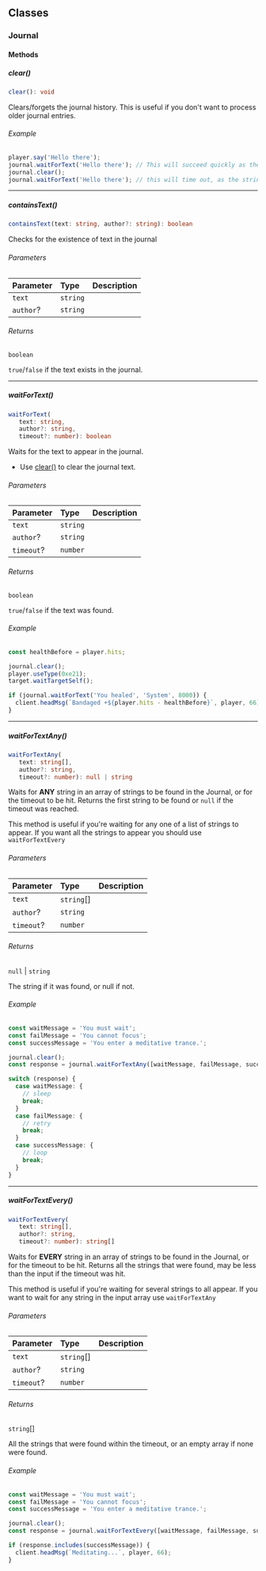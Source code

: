 ## Classes

<div class="heading-level-3">
<a id="journal" name="journal"></a>

### Journal

#### Methods

<div class="heading-level-5">
<a id="clear" name="clear"></a>

##### clear()

```ts
clear(): void
```

Clears/forgets the journal history. This is useful if you don't want to process older journal entries.

###### Example

```ts
player.say('Hello there');
journal.waitForText('Hello there'); // This will succeed quickly as the text was just added
journal.clear();
journal.waitForText('Hello there'); // this will time out, as the string is now empty.
```

</div>

---

<div class="heading-level-5">
<a id="containstext" name="containstext"></a>

##### containsText()

```ts
containsText(text: string, author?: string): boolean
```

Checks for the existence of text in the journal

###### Parameters

| Parameter | Type     | Description |
| :-------- | :------- | :---------- |
| `text`    | `string` |             |
| `author`? | `string` |             |

###### Returns

`boolean`

`true`/`false` if the text exists in the journal.

</div>

---

<div class="heading-level-5">
<a id="waitfortext" name="waitfortext"></a>

##### waitForText()

```ts
waitForText(
   text: string,
   author?: string,
   timeout?: number): boolean
```

Waits for the text to appear in the journal.

- Use [clear()](#clear) to clear the journal text.

###### Parameters

| Parameter  | Type     | Description |
| :--------- | :------- | :---------- |
| `text`     | `string` |             |
| `author`?  | `string` |             |
| `timeout`? | `number` |             |

###### Returns

`boolean`

`true`/`false` if the text was found.

###### Example

```ts
const healthBefore = player.hits;

journal.clear();
player.useType(0xe21);
target.waitTargetSelf();

if (journal.waitForText('You healed', 'System', 8000)) {
  client.headMsg(`Bandaged +${player.hits - healthBefore}`, player, 66);
}
```

</div>

---

<div class="heading-level-5">
<a id="waitfortextany" name="waitfortextany"></a>

##### waitForTextAny()

```ts
waitForTextAny(
   text: string[],
   author?: string,
   timeout?: number): null | string
```

Waits for **ANY** string in an array of strings to be found in the Journal, or for the timeout to be hit. Returns the
first string to be found or `null` if the timeout was reached.

This method is useful if you're waiting for any one of a list of strings to appear. If you want all the strings to
appear you should use `waitForTextEvery`

###### Parameters

| Parameter  | Type        | Description |
| :--------- | :---------- | :---------- |
| `text`     | `string`\[] |             |
| `author`?  | `string`    |             |
| `timeout`? | `number`    |             |

###### Returns

`null` | `string`

The string if it was found, or null if not.

###### Example

```typescript
const waitMessage = 'You must wait';
const failMessage = 'You cannot focus';
const successMessage = 'You enter a meditative trance.';

journal.clear();
const response = journal.waitForTextAny([waitMessage, failMessage, successMessage]);

switch (response) {
  case waitMessage: {
    // sleep
    break;
  }
  case failMessage: {
    // retry
    break;
  }
  case successMessage: {
    // loop
    break;
  }
}
```

</div>

---

<div class="heading-level-5">
<a id="waitfortextevery" name="waitfortextevery"></a>

##### waitForTextEvery()

```ts
waitForTextEvery(
   text: string[],
   author?: string,
   timeout?: number): string[]
```

Waits for **EVERY** string in an array of strings to be found in the Journal, or for the timeout to be hit. Returns all
the strings that were found, may be less than the input if the timeout was hit.

This method is useful if you're waiting for several strings to all appear. If you want to wait for any string in the
input array use `waitForTextAny`

###### Parameters

| Parameter  | Type        | Description |
| :--------- | :---------- | :---------- |
| `text`     | `string`\[] |             |
| `author`?  | `string`    |             |
| `timeout`? | `number`    |             |

###### Returns

`string`\[]

All the strings that were found within the timeout, or an empty array if none were found.

###### Example

```ts
const waitMessage = 'You must wait';
const failMessage = 'You cannot focus';
const successMessage = 'You enter a meditative trance.';

journal.clear();
const response = journal.waitForTextEvery([waitMessage, failMessage, successMessage]);

if (response.includes(successMessage)) {
  client.headMsg(`Meditating...`, player, 66);
}
```

</div>
</div>
